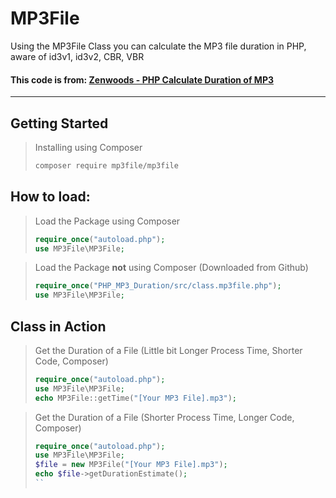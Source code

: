 # MP3File
Using the MP3File Class you can calculate the MP3 file duration in PHP, aware of id3v1, id3v2, CBR, VBR
#### This code is from: [Zenwoods - PHP Calculate Duration of MP3](http://www.zedwood.com/article/php-calculate-duration-of-mp3)

---

## Getting Started
> Installing using Composer
>```sh
>composer require mp3file/mp3file
>```

## How to load:
> Load the Package using Composer
>```php
>require_once("autoload.php");
>use MP3File\MP3File;
>```

>Load the Package **not** using Composer (Downloaded from Github)
>```php
>require_once("PHP_MP3_Duration/src/class.mp3file.php");
>use MP3File\MP3File;
>```

## Class in Action
>Get the Duration of a File (Little bit Longer Process Time, Shorter Code, Composer)
>```php
>require_once("autoload.php");
>use MP3File\MP3File;
>echo MP3File::getTime("[Your MP3 File].mp3");
>```

>Get the Duration of a File (Shorter Process Time, Longer Code, Composer)
>```php
>require_once("autoload.php");
>use MP3File\MP3File;
>$file = new MP3File("[Your MP3 File].mp3");
>echo $file->getDurationEstimate();
>``
